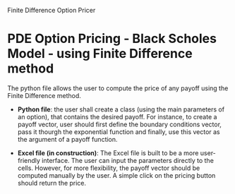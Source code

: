 
Finite Difference Option Pricer
# PDE Option Pricing - Black Scholes Model  - using Finite Difference method

The python file allows the user to compute the price of any payoff using the Finite Difference method. <br>
 
* **Python file**: the user shall create a class (using the main parameters of an option), that contains the desired payoff. For instance, to create a payoff vector, user should first define the boundary conditions vector, pass it thourgh the exponential function and finally, use this vector as the argument of a payoff function.

* **Excel file (in construction)**: The Excel file is built to be a more user-friendly interface. The user can input the parameters directly to the cells. However, for more flexibility, the payoff vector should be computed manually by the user. A simple click on the pricing button should return the price.
